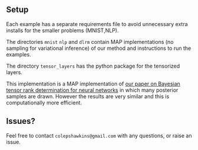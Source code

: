 

## Setup

Each example has a separate requirements file to avoid unnecessary extra installs for the smaller problems (MNIST,NLP).

The directories `mnist` `nlp` and `dlrm` contain MAP implementations (no sampling for variational inference) of our method and instructions to run the examples. 

The directory `tensor_layers` has the python package for the tensorized layers.

This implementation is a MAP implementation of [our paper on Bayesian tensor rank determination for neural networks](https://arxiv.org/abs/2010.08689) in which many posterior samples are drawn. However the results are very similar and this is computationally more efficient.


## Issues?

Feel free to contact `colepshawkins@gmail.com` with any questions, or raise an issue.


